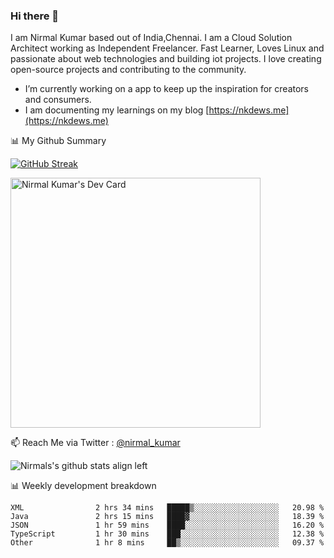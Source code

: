### Hi there 👋

 I am Nirmal Kumar based out of India,Chennai. I am a Cloud Solution Architect working as Independent Freelancer. Fast Learner, Loves Linux and passionate about web technologies and building iot projects. I love creating open-source projects and contributing to the community.

- I’m currently working on a app to keep up the inspiration for creators and consumers.
- I am documenting my learnings on my blog [https://nkdews.me](https://nkdews.me)


📊 My Github Summary

[![GitHub Streak](https://github-readme-streak-stats.herokuapp.com?user=nk-gears&theme=dark&hide_border=true&date_format=M%20j%5B%2C%20Y%5D)](https://git.io/streak-stats)

<a href="https://app.daily.dev/nirmal_kumar"><img src="https://api.daily.dev/devcards/a16cfcf02d384b16b41de71ce4d1d811.png?r=8ve" width="400" alt="Nirmal Kumar's Dev Card"/></a>

📫 Reach Me via  Twitter : [@nirmal_kumar](https://twitter.com/nirmal_kumar)

![Nirmals's github stats align left](https://github-readme-stats.vercel.app/api?username=nk-gears&show_icons=true)


📊 Weekly development breakdown

<!--START_SECTION:waka-->

```text
XML                2 hrs 34 mins   █████▒░░░░░░░░░░░░░░░░░░░   20.98 %
Java               2 hrs 15 mins   ████▓░░░░░░░░░░░░░░░░░░░░   18.39 %
JSON               1 hr 59 mins    ████░░░░░░░░░░░░░░░░░░░░░   16.20 %
TypeScript         1 hr 30 mins    ███░░░░░░░░░░░░░░░░░░░░░░   12.38 %
Other              1 hr 8 mins     ██▒░░░░░░░░░░░░░░░░░░░░░░   09.37 %
```

<!--END_SECTION:waka-->



